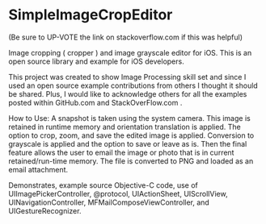 SimpleImageCropEditor
=====================

(Be sure to UP-VOTE the link on stackoverflow.com if this was helpful)

Image cropping ( cropper ) and image grayscale editor for iOS. This is an open source library and example for iOS developers. 

This project was created to show Image Processing skill set and since I used an open source example contributions from others I thought it should be shared. Plus, I would like to acknowledge others for all the examples posted within GitHub.com and StackOverFlow.com . 

How to Use: A snapshot is taken using the system camera. This image is retained in runtime memory and orientation translation is applied. The option to crop, zoom, and save the edited image is applied. Conversion to grayscale is applied and the option to save or leave as is. Then the final feature allows the user to email the image or photo that is in current retained/run-time memory. The file is converted to PNG and loaded as an email attachment. 

Demonstrates, example source Objective-C code, use of UIImagePickerController, @protocol, UIActionSheet, UIScrollView, UINavigationController, MFMailComposeViewController, and UIGestureRecognizer. 


